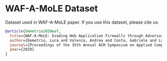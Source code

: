# WAF-A-MoLE Dataset

Dataset used in WAF-A-MoLE paper.
If you use this dataset, please cite us:
```bibtex
@article{demetrio2020waf,
  title={WAF-A-MoLE: Evading Web Application Firewalls through Adversarial Machine Learning},
  author={Demetrio, Luca and Valenza, Andrea and Costa, Gabriele and Lagorio, Giovanni},
  journal={Proceedings of the 35th Annual ACM Symposium on Applied Computing},
  year={2020}
}

```
